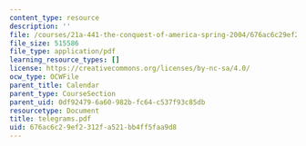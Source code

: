 ```yaml
---
content_type: resource
description: ''
file: /courses/21a-441-the-conquest-of-america-spring-2004/676ac6c29ef2312fa521bb4ff5faa9d8_telegrams.pdf
file_size: 515586
file_type: application/pdf
learning_resource_types: []
license: https://creativecommons.org/licenses/by-nc-sa/4.0/
ocw_type: OCWFile
parent_title: Calendar
parent_type: CourseSection
parent_uid: 0df92479-6a60-982b-fc64-c537f93c85db
resourcetype: Document
title: telegrams.pdf
uid: 676ac6c2-9ef2-312f-a521-bb4ff5faa9d8
---
```

